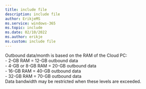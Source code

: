 ```yaml
---
title: include file
description: include file
author: ErikjeMS  
ms.service: windows-365
ms.topic: include
ms.date: 02/10/2022
ms.author: erikje
ms.custom: include file
---
```


Outbound data/month is based on the RAM of the Cloud PC:<br>- 2-GB RAM = 12-GB outbound data<br>- 4-GB or 8-GB RAM = 20-GB outbound data<br>- 16-GB RAM = 40-GB outbound data<br>- 32-GB RAM = 70-GB outbound data<br>Data bandwidth may be restricted when these levels are exceeded.
